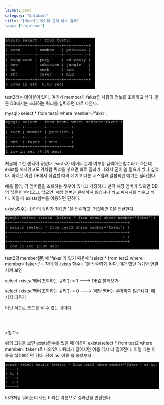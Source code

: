 ```yaml
---
layout: post
category: "database"
title: "[Mysql] 데이터 존재 여부 검색"
tags: ["database"]
---
```

<img src="https://github.com/P00HP00H/P00HP00H.github.io/blob/master/img/exists/1.JPG?raw=true" width="px"><br>

test2라는 테이블이 있다. 여기서 member가 faker인 사람의 정보를 조회하고 싶다. 물론 DB에서는 조회하는 쿼리를 입력하면 바로 나온다.

mysql> select * from test2 where member='faker';

<img src="https://github.com/P00HP00H/P00HP00H.github.io/blob/master/img/exists/2.JPG?raw=true" width="px"><br>

처음에 그런 생각이 들었다. exists가 데이터 존재 여부를 검색하는 함수라고 하는데 exist를 쓰지않고도 위처럼 쿼리를 넣으면 바로 결과가 나와서 굳이 쓸 필요가 있나 싶었다. 하지만 이건 DB에서 작업할 때의 얘기고 다른 시스템과 결합되면 얘기는 달라진다.  

예를 들어, 각 멤버들을 조회하는 챗봇이 있다고 가정하자. 만약 해당 멤버가 있으면 DB의 값들을 불러오고, 없으면 '해당 멤버는 존재하지 않습니다'라고 메시지를 띄우고 싶다. 이럴 때 exists함수를 이용하면 편하다.

exists함수는 ()안의 쿼리가 참이면 1을 반환하고, 거짓이면 0을 반환한다.

<img src="https://github.com/P00HP00H/P00HP00H.github.io/blob/master/img/exists/3.JPG?raw=true" width="px"><br>

test2의 member컬럼에 'faker'가 있기 때문에 'select * from test2 where member='faker';'는 참이 돼 exists 함수는 1을 반환하게 된다. 아까 했던 얘기와 연결시켜 보면

select exists('멤버 조회하는 쿼리'); = 1 ---> DB값 불러오기

select exists('멤버 조회하는 쿼리'); = 0 --->  '해당 멤버는 존재하지 않습니다' 메시지 띄우기

이런 식으로 코드를 짤 수 있는 것이다.

<br><br>

<참고><br>

위의 그림을 보면 exists함수를 썼을 때 이름이 exists(select * from test2 where member='faker')로 나와있다. 쿼리가 길어지면 이름 역시 더 길어진다. 이럴 때는 이름을 설정해주면 된다. 뒤에 as '이름'을 붙여보자. 

<img src="https://github.com/P00HP00H/P00HP00H.github.io/blob/master/img/exists/4.JPG?raw=true" width="px"><br>

아까처럼 쿼리문이 아닌 hi라는 이름으로 결과값을 반환한다. 
